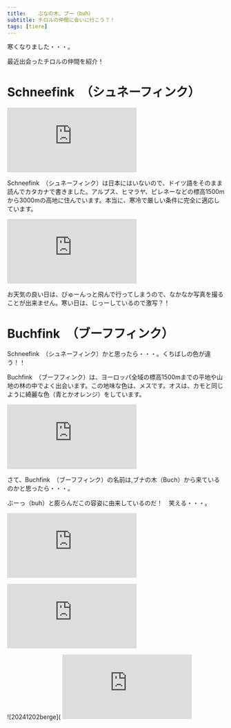 ```yaml
---
title:    ぶなの木、ブー（buh）
subtitle: チロルの仲間に会いに行こう？！
tags: [tiere]
---
```


寒くなりました・・・。

最近出会ったチロルの仲間を紹介！

# Schneefink　（シュネーフィンク）

![20241129schneefink1](https://piwigo.schickl.de/i.php?/upload/2024/12/03/20241203123632-f69c1e00-me.jpg)

Schneefink　（シュネーフィンク）は日本にはいないので、ドイツ語をそのまま読んでカタカナで書きました。アルプス、ヒマラヤ、ピレネーなどの標高1500mから3000mの高地に住んでいます。本当に、寒冷で厳しい条件に完全に適応しています。

![20241129schneefink2](https://piwigo.schickl.de/i.php?/upload/2024/11/30/20241130133728-b6a61d32-me.jpg)

お天気の良い日は、びゅーんっと飛んで行ってしまうので、なかなか写真を撮ることが出来ません。寒い日は、じっーしているので激写？！


# Buchfink　（ブーフフィンク）

Schneefink　（シュネーフィンク）かと思ったら・・・。くちばしの色が違う！！

Buchfink　（ブーフフィンク）は、ヨーロッパ全域の標高1500mまでの平地や山地の林の中でよく出会います。この地味な色は、メスです。オスは、カモと同じように綺麗な色（青とかオレンジ）をしています。

![20241202buchfink1](https://piwigo.schickl.de/i.php?/upload/2024/12/03/20241203123413-692ffe44-me.jpg)

さて、Buchfink　（ブーフフィンク）の名前は,ブナの木（Buch）から来ているのかと思ったら・・・。

ぶーっ（buh）と膨らんだこの容姿に由来しているのだ！　笑える・・・。

![20241202buchfink2](https://piwigo.schickl.de/i.php?/upload/2024/12/03/20241203124238-5d4b588e-me.jpg)



![20241202kumo](https://piwigo.schickl.de/i.php?/upload/2024/12/03/20241203134518-0c7029ff-me.jpg)

![20241202berge](
![20241201gemse](https://piwigo.schickl.de/i.php?/upload/2024/12/03/20241203124713-f2313954-me.jpg)

